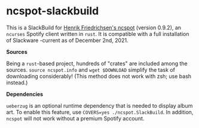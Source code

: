# ncspot-slackbuild

This is a SlackBuild for [Henrik Friedrichsen's ncspot](https://github.com/hrkfdn/ncspot) (version 0.9.2), an `ncurses` Spotify client written in `rust`. It is compatible with a full installation of Slackware -current as of December 2nd, 2021.

**Sources**

Being a `rust`-based project, hundreds of "crates" are included among the sources. `source ncspot.info` and `wget $DOWNLOAD` simplify the task of downloading considerably! (This method does not work with zsh; use bash instead.)

**Dependencies**

`ueberzug` is an optional runtime dependency that is needed to display album art. To enable this feature, use `COVERS=yes ./ncspot.SlackBuild`. In addition, `ncspot` will not work without a premium Spotify account.
